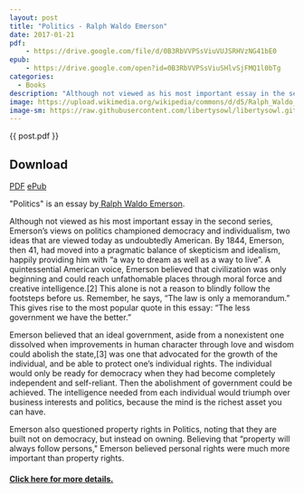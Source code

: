 ```yaml
---
layout: post
title: "Politics - Ralph Waldo Emerson"
date: 2017-01-21
pdf: 
	- https://drive.google.com/file/d/0B3RbVVPSsViuVUJSRHVzNG41bE0
epub:
	- https://drive.google.com/open?id=0B3RbVVPSsViuSHlvSjFMQ1l0bTg
categories:
  - Books
description: "Although not viewed as his most important essay in the second series, Emerson’s views on politics championed democracy and individualism, two ideas that are viewed today as undoubtedly American."
image: https://upload.wikimedia.org/wikipedia/commons/d/d5/Ralph_Waldo_Emerson_ca1857_retouched.jpg
image-sm: https://raw.githubusercontent.com/libertysowl/libertysowl.github.io/master/images/Emerson_Politics_Frontpage_template.jpg
---
```


<div style="clear: both">
{{ post.pdf }}
<div id="posts_download">
<h2>Download</h2>
<a class="preview__more" href="https://drive.google.com/file/d/0B3RbVVPSsViuVUJSRHVzNG41bE0" download>PDF</a>
<a class="preview__more" href="https://drive.google.com/open?id=0B3RbVVPSsViuSHlvSjFMQ1l0bTg" download>ePub</a>

</div>

<div id="posts_main">

<p>"Politics" is an essay by<a href="http://www.rwe.org/biography/"> Ralph Waldo Emerson</a>.</p>
<p>Although not viewed as his most important essay in the second series, Emerson’s views on politics championed democracy and individualism, two ideas that are viewed today as undoubtedly American. By 1844, Emerson, then 41, had moved into a pragmatic balance of skepticism and idealism, happily providing him with “a way to dream as well as a way to live”. A quintessential American voice, Emerson believed that civilization was only beginning and could reach unfathomable places through moral force and creative intelligence.[2] This alone is not a reason to blindly follow the footsteps before us. Remember, he says, “The law is only a memorandum.” This gives rise to the most popular quote in this essay: “The less government we have the better.”</p>

<p>Emerson believed that an ideal government, aside from a nonexistent one dissolved when improvements in human character through love and wisdom could abolish the state,[3] was one that advocated for the growth of the individual, and be able to protect one’s individual rights. The individual would only be ready for democracy when they had become completely independent and self-reliant. Then the abolishment of government could be achieved. The intelligence needed from each individual would triumph over business interests and politics, because the mind is the richest asset you can have.</p>

<p>Emerson also questioned property rights in Politics, noting that they are built not on democracy, but instead on owning. Believing that “property will always follow persons," Emerson believed personal rights were much more important than property rights.</p>
<h4><a href="https://en.wikipedia.org/wiki/Politics_(essay)"> Click here for more details.</a></h4>

</div>


<div>